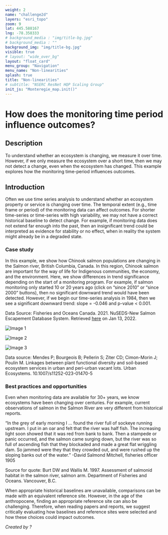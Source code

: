 ```yaml
---
weight: 2
name: "challenge2d"
layers: "esri_topo"
zoom: 9
lat: 445.588167
lng: -78.358333
# background_media : "img/title-bg.jpg" 
# background_media : "" 
background_img: "img/title-bg.jpg" 
visible: true
# layout: "wide_over_bg"
layout: "float_card"
menu_group: "Navigation"
menu_name: "Non-linearities"
splash: true
title: "Non-linearities"
# subtitle: "NSERC ResNet HQP Scaling Group"
init_js: "Monteregie_map.init()"
---
```


# How does the monitoring time period influence outcomes?

## Description

To understand whether an ecosystem is changing, we measure it over time. However, if we only measure the ecosystem over a short time, then we may not detect a change, even when the ecosystem has changed. This example explores how the monitoring time-period influences outcomes.

<!--- Leaflet map with shapefile of study region. Content/archive_agm2023/Challenges/Challenge 2d/Archive.zip -->

## Introduction

Often we use time series analysis to understand whether an ecosystem property or service is changing over time. The temporal extent (e.g., time frame or period) of the monitoring data can affect outcomes. For shorter time-series or time-series with high variability, we may not have a correct historical baseline to detect change. For example, if monitoring data does not extend far enough into the past, then an insignificant trend could be interpreted as evidence for stability or no effect, when in reality the system might already be in a degraded state.



### Case study

In this example, we show how Chinook salmon populations are changing in the Salmon river, British Columbia, Canada. In this region, Chinook salmon are important for the way of life for Indigenous communities, the economy, and the environment. Here, we show differences in trend significance depending on the start of a monitoring program. For example, if salmon monitoring only started 10 or 20 years ago (click on “since 2010” or “since 2000” buttons), then no significant downward trend would have been detected. However, if we begin our time-series analysis in 1984, then we see a significant downward trend: slope = -0.046 and p-value < 0.001.


Data Source: Fisheries and Oceans Canada. 2021. NuSEDS-New Salmon Escapement Database System. Retrieved [here](https://open.canada.ca/data/en/dataset/c48669a3-045b-400d-b730-48aafe8c5ee6) on Jan 13, 2022.


![Image 1](images/Fig2cLeft.png) 

![Image 2](images/Fig2cMiddle.png) 

![Image 3](images/Fig2cRight.png) 

Data source: Mendes P; Bourgeois B; Pellerin S; Ziter CD; Cimon-Morin J; Poulin M. Linkages between plant functional diversity and soil-based ecosystem services in urban and peri-urban vacant lots. Urban Ecosystems. 10.1007/s11252-023-01470-5


### Best practices and opportunities

Even when monitoring data are available for 30+ years, we know ecosystems have been changing over centuries. For example, current observations of salmon in the Salmon River are very different from historical reports.

“In the grey of early morning I … found the river full of sockeye running upstream. I put in an oar and felt that the river was half fish. The increasing light soon showed that it was red from bank to bank. Then a stampede or panic occurred, and the salmon came surging down, but the river was so full of ascending fish that they blockaded and made a great flat wriggling dam. So jammed were they that they crowded out, and were rushed up the sloping banks out of the water.” -David Salmond Mitchell, fisheries officer 1905

Source for quote: Burt DW and Wallis M. 1997. Assessment of salmonid habitat in the salmon river, salmon arm. Department of Fisheries and Oceans. Vancouver, B.C.

When appropriate historical baselines are unavailable, comparisons can be made with an equivalent reference site. However, in the age of the anthropocene, finding an appropriate reference site can also be challenging. Therefore, when reading papers and reports, we suggest critically evaluating how baselines and reference sites were selected and how these choices could impact outcomes.




<!--- Use shapefiles in /data/challenge_2c --->

*Created by ?*
